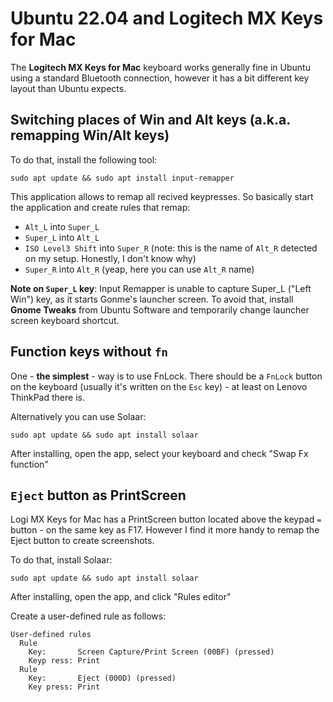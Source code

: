 # Ubuntu 22.04 and Logitech MX Keys for Mac

The **Logitech MX Keys for Mac** keyboard works generally fine in Ubuntu using a standard Bluetooth connection,
however it has a bit different key layout than Ubuntu expects. 

## Switching places of Win and Alt keys (a.k.a. remapping Win/Alt keys)

To do that, install the following tool:
```shell
sudo apt update && sudo apt install input-remapper
```

This application allows to remap all recived keypresses. So basically start the application and create rules that remap:
* `Alt_L` into `Super_L`
* `Super_L` into `Alt_L`
* `ISO Level3 Shift` into `Super_R` (note: this is the name of `Alt_R` detected on my setup. Honestly, I don't know why)
* `Super_R` into `Alt_R` (yeap, here you can use `Alt_R` name)

**Note on `Super_L` key**: Input Remapper is unable to capture Super_L ("Left Win") key, as it starts Gonme's launcher screen.
To avoid that, install **Gnome Tweaks** from Ubuntu Software and temporarily change launcher screen keyboard shortcut.

## Function keys without `fn`

One - **the simplest** - way is to use FnLock.
There should be a `FnLock` button on the keyboard (usually it's written on the `Esc` key) - at least on Lenovo ThinkPad there is.

Alternatively you can use Solaar:
```shell
sudo apt update && sudo apt install solaar
```
After installing, open the app, select your keyboard and check "Swap Fx function"

## `Eject` button as PrintScreen
Logi MX Keys for Mac has a PrintScreen button located above the keypad `=` button - on the same key as F17. However I find it more handy to remap the Eject button to create screenshots.

To do that, install Solaar:
```shell
sudo apt update && sudo apt install solaar
```
After installing, open the app, and click "Rules editor"

Create a user-defined rule as follows:
```text
User-defined rules
  Rule
    Key:       Screen Capture/Print Screen (00BF) (pressed)
    Keyp ress: Print
  Rule
    Key:       Eject (000D) (pressed)
    Key press: Print
```
